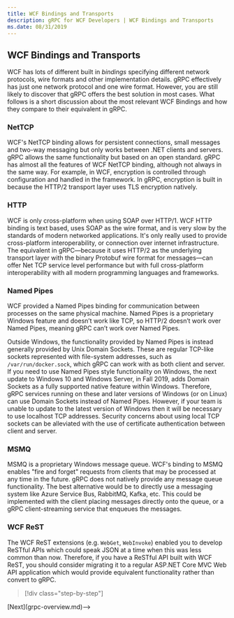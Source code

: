 ```yaml
---
title: WCF Bindings and Transports
description: gRPC for WCF Developers | WCF Bindings and Transports
ms.date: 08/31/2019
---
```


## WCF Bindings and Transports

WCF has lots of different built in *bindings* specifying different network protocols, wire formats and other implementation details. gRPC effectively has just one network protocol and one wire format. However, you are still likely to discover that gRPC offers the best solution in most cases. What follows is a short discussion about the most relevant WCF Bindings and how they compare to their equivalent in gRPC.

### NetTCP

WCF's NetTCP binding allows for persistent connections, small messages and two-way messaging but only works between .NET clients and servers. gRPC allows the same functionality but based on an open standard. gRPC has almost all the features of WCF NetTCP binding, although not always in the same way. For example, in WCF, encryption is controlled through configuration and handled in the framework. In gRPC, encryption is built in because the HTTP/2 transport layer uses TLS encryption natively.

### HTTP

WCF is only cross-platform when using SOAP over HTTP/1. WCF HTTP binding is text based, uses SOAP as the wire format, and is very slow by the standards of modern networked applications. It's only really used to provide cross-platform interoperability, or connection over internet infrastructure. The equivalent in gRPC&mdash;because it uses HTTP/2 as the underlying transport layer with the binary Protobuf wire format for messages&mdash;can offer Net TCP service level performance but with full cross-platform interoperability with all modern programming languages and frameworks.

### Named Pipes

WCF provided a Named Pipes binding for communication between processes on the same physical machine. Named Pipes is a proprietary Windows feature and doesn’t work like TCP, so HTTP/2 doesn’t work over Named Pipes, meaning gRPC can’t work over Named Pipes.

Outside Windows, the functionality provided by Named Pipes is instead generally provided by Unix Domain Sockets. These are regular TCP-like sockets represented with file-system addresses, such as `/var/run/docker.sock`, which gRPC can work with as both client and server. If you need to use Named Pipes style functionality on Windows, the next update to Windows 10 and Windows Server, in Fall 2019, adds Domain Sockets as a fully supported native feature within Windows. Therefore, gRPC services running on these and later versions of Windows (or on Linux) can use Domain Sockets instead of Named Pipes. However, if your team is unable to update to the latest version of Windows then it will be necessary to use localhost TCP addresses. Security concerns about using local TCP sockets can be alleviated with the use of certificate authentication between client and server.

### MSMQ

MSMQ is a proprietary Windows message queue. WCF's binding to MSMQ enables "fire and forget" requests from clients that may be processed at any time in the future. gRPC does not natively provide any message queue functionality. The best alternative would be to directly use a messaging system like Azure Service Bus, RabbitMQ, Kafka, etc. This could be implemented with the client placing messages directly onto the queue, or a gRPC client-streaming service that enqueues the messages.

### WCF ReST

The WCF ReST extensions (e.g. `WebGet`, `WebInvoke`) enabled you to develop ReSTful APIs which could speak JSON at a time when this was less common than now. Therefore, if you have a ReSTful API built with WCF ReST, you should consider migrating it to a regular ASP.NET Core MVC Web API application which would provide equivalent functionality rather than convert to gRPC.

>[!div class="step-by-step"]
<!-->[Next](grpc-overview.md)-->
